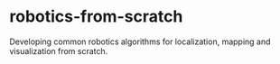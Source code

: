 # robotics-from-scratch
Developing common robotics algorithms for localization, mapping and visualization from scratch.

